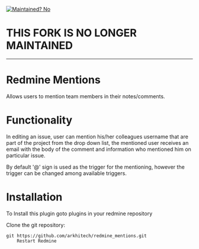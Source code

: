 [![Maintained? No](https://img.shields.io/badge/maintained%3F-no!-red.svg)](https://shields.io/)
# THIS FORK IS NO LONGER MAINTAINED

* * *

Redmine Mentions
================

Allows users to mention team members in their notes/comments.

Functionality
==============
In editing an issue, user can mention his/her colleagues username that are part of the project from the drop down list, 
the mentioned user receives an email with the body of the comment and information who mentioned him on particular issue.

By default '@' sign is used as the trigger for the mentioning, however the trigger can be changed among available triggers.

Installation
==============
To Install this plugin goto plugins in your redmine repository

Clone the git repository: 

	git https://github.com/arkhitech/redmine_mentions.git
        Restart Redmine
       
        
